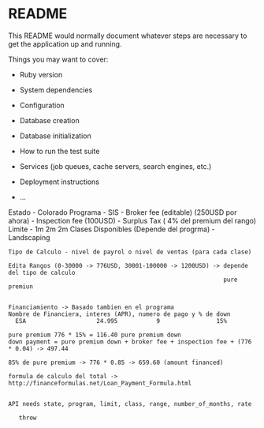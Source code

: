 # README

This README would normally document whatever steps are necessary to get the
application up and running.

Things you may want to cover:

* Ruby version

* System dependencies

* Configuration

* Database creation

* Database initialization

* How to run the test suite

* Services (job queues, cache servers, search engines, etc.)

* Deployment instructions

* ...


Estado - Colorado
    Programa - SIS  - Broker fee (editable) (250USD por ahora)
                    - Inspection fee (100USD)
                    - Surplus Tax ( 4% del premium del rango) 
    Limite - 1m 2m 2m
    Clases Disponibles (Depende del progrma) - Landscaping
   
    Tipo de Calculo - nivel de payrol o nivel de ventas (para cada clase)

    Edita Rangos (0-30000 -> 776USD, 30001-100000 -> 1200USD) -> depende del tipo de calculo
                                                                 pure premiun


    Financiamiento -> Basado tambien en el programa
    Nombre de Financiera, interes (APR), numero de pago y % de down 
      ESA                    24.995           9                15%
       
    pure premium 776 * 15% = 116.40 pure premium down
    down payment = pure premium down + broker fee + inspection fee + (776 * 0.04) -> 497.44
    
    85% de pure premium -> 776 * 0.85 -> 659.60 (amount financed)

    formula de calculo del total -> http://financeformulas.net/Loan_Payment_Formula.html

    
    API needs state, program, limit, class, range, number_of_months, rate

       throw 
